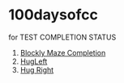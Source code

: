 # 100daysofcc
for TEST COMPLETION STATUS


1) [Blockly Maze Completion](Day01.md)
2) [HugLeft](Day02.md)
3) [Hug Right](Day03.md)





